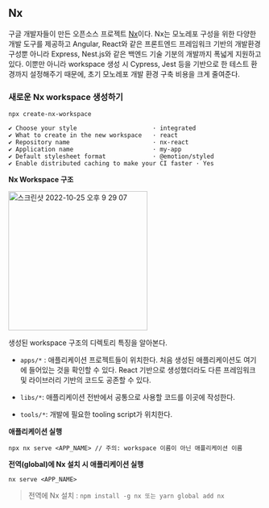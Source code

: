 ## Nx

구글 개발자들이 만든 오픈소스 프로젝트 [Nx](https://nx.dev/)이다. Nx는 모노레포 구성을 위한 다양한 개발 도구를 제공하고 Angular, React와 같은 프론트엔드 프레임워크 기반의 개발환경 구성뿐 아니라 Express, Nest.js와 같은 백엔드 기술 기분의 개발까지 폭넓게 지원하고 있다. 이뿐만 아니라 workspace 생성 시 Cypress, Jest 등을 기반으로 한 테스트 환경까지 설정해주기 때문에, 초기 모노레포 개발 환경 구축 비용을 크게 줄여준다.

### 새로운 Nx workspace 생성하기

```
npx create-nx-workspace
```

```
✔ Choose your style                     · integrated
✔ What to create in the new workspace   · react
✔ Repository name                       · nx-react
✔ Application name                      · my-app
✔ Default stylesheet format             · @emotion/styled
✔ Enable distributed caching to make your CI faster · Yes
```

**Nx Workspace 구조**

<img width="276" alt="스크린샷 2022-10-25 오후 9 29 07" src="https://user-images.githubusercontent.com/70752848/197773075-da91eb75-6693-475a-947a-b62ef6dc1913.png">

생성된 workspace 구조의 디렉토리 특징을 알아본다.

- `apps/*` : 애플리케이션 프로젝트들이 위치한다. 처음 생성된 애플리케이션도 여기에 들어있는 것을 확인할 수 있다. React 기반으로 생성했더라도 다른 프레임워크 및 라이브러리 기반의 코드도 공존할 수 있다.

- `libs/*`: 애플리케이션 전반에서 공통으로 사용할 코드를 이곳에 작성한다.

- `tools/*`: 개발에 필요한 tooling script가 위치한다.

**애플리케이션 실행**

```
npx nx serve <APP_NAME> // 주의: workspace 이름이 아닌 애플리케이션 이름
```

**전역(global)에 Nx 설치 시 애플리케이션 실행**

```
nx serve <APP_NAME>
```

> 전역에 Nx 설치 : `npm install -g nx 또는 yarn global add nx`
